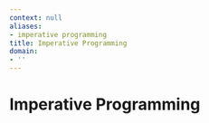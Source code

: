```yaml
---
context: null
aliases:
- imperative programming
title: Imperative Programming
domain:
- ''
---
```


# Imperative Programming
